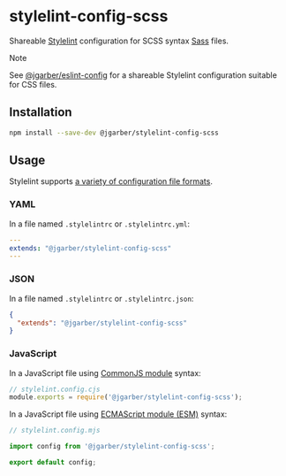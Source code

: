 # stylelint-config-scss

Shareable [Stylelint](https://stylelint.io) configuration for SCSS syntax [Sass](https://sass-lang.com) files.

> [!NOTE]
> See [@jgarber/eslint-config](https://www.npmjs.com/package/@jgarber/stylelint-config) for a shareable Stylelint configuration suitable for CSS files.

## Installation

```sh
npm install --save-dev @jgarber/stylelint-config-scss
```

## Usage

Stylelint supports [a variety of configuration file formats](https://stylelint.io/user-guide/configure).

### YAML

In a file named `.stylelintrc` or `.stylelintrc.yml`:

```yaml
---
extends: "@jgarber/stylelint-config-scss"
---
```

### JSON

In a file named `.stylelintrc` or `.stylelintrc.json`:

```json
{
  "extends": "@jgarber/stylelint-config-scss"
}
```

### JavaScript

In a JavaScript file using [CommonJS module](https://nodejs.org/api/modules.html) syntax:

```js
// stylelint.config.cjs
module.exports = require('@jgarber/stylelint-config-scss');
```

In a JavaScript file using [ECMAScript module (ESM)](https://nodejs.org/api/esm.html) syntax:

```js
// stylelint.config.mjs

import config from '@jgarber/stylelint-config-scss';

export default config;
```
